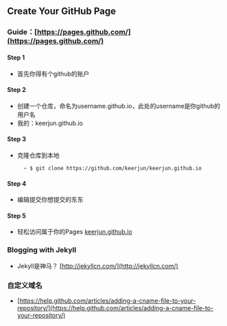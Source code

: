 ## Create Your GitHub Page

### Guide：[https://pages.github.com/](https://pages.github.com/)

#### Step 1
	
- 首先你得有个github的账户

#### Step 2
- 创建一个仓库，命名为username.github.io，此处的username是你github的用户名
- 我的：keerjun.github.io

#### Step 3
- 克隆仓库到本地
	
		~ $ git clone https://github.com/keerjun/keerjun.github.io
		
#### Step 4
- 编辑提交你想提交的东东

#### Step 5
- 轻松访问属于你的Pages [keerjun.github.io](keerjun.github.io)

### Blogging with Jekyll
- Jekyll是神马？ [http://jekyllcn.com/](http://jekyllcn.com/)

### 自定义域名
- [https://help.github.com/articles/adding-a-cname-file-to-your-repository/](https://help.github.com/articles/adding-a-cname-file-to-your-repository/)